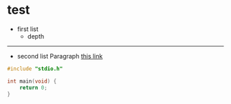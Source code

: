# test

* first list
    * depth
---
* second list
Paragraph
[this link](url)

~~~c
#include "stdio.h"

int main(void) {
    return 0;
}
~~~
